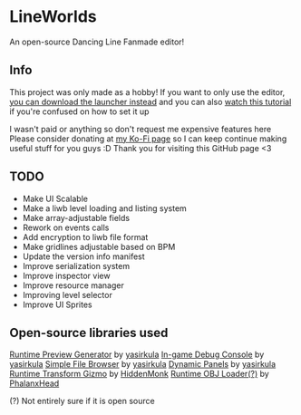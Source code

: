 # LineWorlds
 An open-source Dancing Line Fanmade editor!
 ## Info
 This project was only made as a hobby!
 If you want to only use the editor, [you can download the launcher instead](https://redark-technology.itch.io/line-worlds)
 and you can also [watch this tutorial](https://www.youtube.com/watch?v=uw-Q1et8zEs) if you're confused on how to set it up
 
 I wasn't paid or anything so don't request me expensive features here
 Please consider donating at [my Ko-Fi page](https://ko-fi.com/bunzhizendi) so I can keep continue making useful stuff for you guys :D
 Thank you for visiting this GitHub page <3
 ## TODO
 - Make UI Scalable
 - Make a liwb level loading and listing system
 - Make array-adjustable fields
 - Rework on events calls
 - Add encryption to liwb file format
 - Make gridlines adjustable based on BPM
 - Update the version info manifest
 - Improve serialization system
 - Improve inspector view
 - Improve resource manager
 - Improving level selector
 - Improve UI Sprites
 ## Open-source libraries used
 [Runtime Preview Generator](https://github.com/yasirkula/UnityRuntimePreviewGenerator) by [yasirkula](https://github.com/yasirkula)
 [In-game Debug Console](https://github.com/yasirkula/UnityIngameDebugConsole) by [yasirkula](https://github.com/yasirkula)
 [Simple File Browser](https://github.com/yasirkula/UnitySimpleFileBrowser) by [yasirkula](https://github.com/yasirkula)
 [Dynamic Panels](https://github.com/yasirkula/UnityDynamicPanels) by [yasirkula](https://github.com/yasirkula)
 [Runtime Transform Gizmo](https://github.com/HiddenMonk/Unity3DRuntimeTransformGizmo) by [HiddenMonk](https://github.com/HiddenMonk)
 [Runtime OBJ Loader(?)](https://github.com/PhalanxHead/UnityRuntimeOBJLoaderDocs) by [PhalanxHead](https://github.com/PhalanxHead) 
 
 (?) Not entirely sure if it is open source
